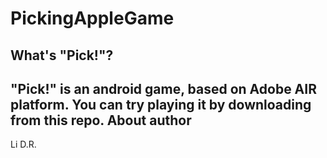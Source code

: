 PickingAppleGame
================================================
What's "Pick!"?
-----------------
"Pick!" is an android game, based on Adobe AIR platform.
You can try playing it by downloading from this repo.
About author
-----------------
Li D.R.
